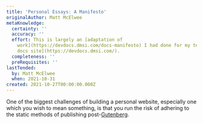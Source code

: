 ```yaml
---
title: 'Personal Essays: A Manifesto'
originalAuthor: Matt McElwee
metaKnowledge:
  certainty: ''
  accuracy: ''
  effort: This is largely an [adaptation of
    work](https://devdocs.dmsi.com/docs-manifesto) I had done for my team's [dev
    docs site](https://devdocs.dmsi.com/).
  completeness: ''
  preRequisites: ''
lastTended:
  by: Matt McElwee
  when: 2021-10-31
created: 2021-10-27T00:00:00.000Z
---
```


One of the biggest challenges of building a personal website, especially one which you wish to mean something, is that you run the risk of adhering to the static methods of publishing post-[Gutenberg](!W).
